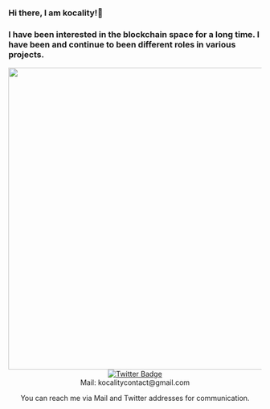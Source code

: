 ### Hi there, I am kocality!👋
 <a></a>
### I have been interested in the blockchain space for a long time. I have been and continue to been different roles in various projects.
 
<div id="header" align="center">
  <img src="https://media.tenor.com/6Q7bURXDaNIAAAAC/anime-death-note.gif" width="600"/>


<div id="badges">
  <a href="https://twitter.com/kkocality">
    <img src="https://img.shields.io/badge/Twitter-blue?style=for-the-badge&logo=twitter&logoColor=white" alt="Twitter Badge"/>
  </a>
</div>

</div>  
<div align="center">  
 Mail: kocalitycontact@gmail.com 
 
You can reach me via Mail and Twitter addresses for communication.
</div> 

